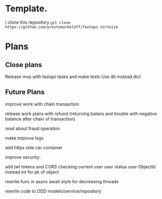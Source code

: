 # Template.
I clone this repository `git clone https://github.com/prostomarkeloff/fastapi-tortoise`

# Plans
## Close plans
Release mvp with fastapi tasks and make tests
Use db instead dict

## Future Plans
improve work with chain transaction

release work plans with refund (returning balans and trouble with negative balance after chain of transaction)

read about fraud operation 

make improve logs 

add https side car container

improve security:

add jwt tokens and CORS checking current user user status user ObjectId instead int for pk of object

rewrite func in async await style for decreasing threads 

rewrite code to DDD models/service/repository
